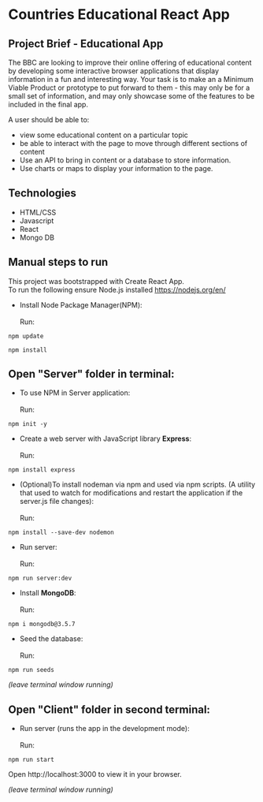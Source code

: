 # Countries Educational React App

## Project Brief - Educational App

The BBC are looking to improve their online offering of educational content by developing some interactive browser applications that display information in a fun and interesting way. Your task is to make an a Minimum Viable Product or prototype to put forward to them - this may only be for a small set of information, and may only showcase some of the features to be included in the final app.


A user should be able to:

- view some educational content on a particular topic
- be able to interact with the page to move through different sections of content
- Use an API to bring in content or a database to store information.
- Use charts or maps to display your information to the page.

## Technologies 

- HTML/CSS<br>
- Javascript<br>
- React<br>
- Mongo DB<br>


## Manual steps to run

This project was bootstrapped with Create React App.<br>
To run the following ensure  Node.js installed https://nodejs.org/en/ <br>

- Install Node Package Manager(NPM):<br>
<br>Run:
```
npm update

npm install 
```


## Open "Server" folder in terminal: 

- To use NPM in Server application:<br>
<br>Run:
```
npm init -y
```


 - Create a web server with JavaScript library **Express**:<br>
 <br>Run:
 ```
npm install express
```


- (Optional)To install nodeman via npm and used via npm scripts.
(A utility that used to watch for modifications and restart the application if the server.js file changes):<br>
<br>Run:
```
npm install --save-dev nodemon
```


- Run server:<br>
<br>Run:
```
npm run server:dev
```


- Install **MongoDB**: <br>
<br>Run:
``` 
npm i mongodb@3.5.7
```


- Seed the database:<br>
<br>Run:
```
npm run seeds
```


*(leave terminal window running)*



## Open "Client" folder in second terminal: 


- Run server (runs the app in the development mode):<br>
<br>Run:
```
npm run start 
```


Open http://localhost:3000 to view it in your browser.

*(leave terminal window running)*




